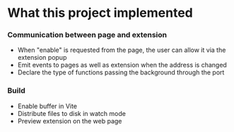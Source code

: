 # What this project implemented

### Communication between page and extension

- When "enable" is requested from the page, the user can allow it via the extension popup
- Emit events to pages as well as extension when the address is changed
- Declare the type of functions passing the background through the port

### Build

- Enable buffer in Vite
- Distribute files to disk in watch mode
- Preview extension on the web page
